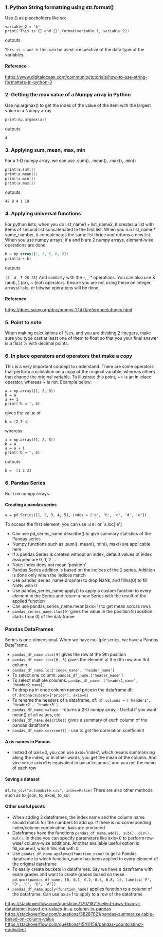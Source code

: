 
### 1. Python String formatting using str.format()
Use {} as placeholders like so:
```variable_1 = 'a'
variable_2 = 'b'
print('This is {} and {}'.format(variable_1, variable_2))
```
outputs

`This is a and b`
This can be used irrespective of the data type of the variables.

#### Reference<br/>
https://www.digitalocean.com/community/tutorials/how-to-use-string-formatters-in-python-3

### 2. Getting the max value of a Numpy array in Python
Use np.argmax() to get the index of the value of the item with the largest value in a Numpy array
```a = np.array([1, 2, 2, 18, 19])
print(np.argmax(a))
```
outputs

`4`

### 3. Applying sum, mean, max, min
For a 1-D numpy array, we can use .sum(), .mean(), .max(), .min()
```a = np.array([1, 2, 2, 18, 19])
print(a.sum())
print(a.mean())
print(a.min())
print(a.max())
```
outputs

`42
8.4
1
19`

### 4. Applying universal functions
For python lists, when you do list_name1 + list_name2, it creates a list with items of second list concatenated to the first list. When you run list_name * some_number, it concatenates the same list thrice and returns a new list.
When you use numpy arrays, if a and b are 2 numpy arrays, element-wise operations are done.
```a = np.array([1, 2, 2, 18, 19])
b = np.array([1, 2, 5, 8, 9])
print(a + b)
```
outputs

`[2  4  7 26 28]`
And similarly with the -, *, \** operations. You can also use & (and), | (or), ~ (not) operators. Ensure you are not using these on integer arrays/ lists, or bitwise operations will be done.

#### Reference
https://docs.scipy.org/doc/numpy-1.14.0/reference/ufuncs.html

### 5. Point to note
When making calculations of %es, and you are dividing 2 integers, make sure you type cast at least one of them to float so that you your final answer is a float % with decimal points.

### 6. In place operators and operators that make a copy
This is a very important concept to understand. There are some operators that perform a calulation on a copy of the original variable, whereas others that change the original variable. To illustrate this point, += is an in-place operator, whereas + is not. Example below:
```
a = np.array([1, 2, 3])
b = a
a += 1
print('b = ', b)
```
gives the value of 
```
b = [2 3 4]
```
whereas
```
a = np.array([1, 2, 3])
b = a
a = a + 1
print('b = ', b)
```
outputs
```
b =  [1 2 3]
```
### 6. Pandas Series 
Built on numpy arrays.
#### Creating a pandas series
  ```
  a = pd.Series([1, 2, 3, 4, 5], index = ['a', 'b', 'c', 'd', 'e'])
  ```
  To access the first element, you can use `a[0]` or `a.loc['e']
- Can use pd_series_name.describe() to give summary statistics of the Pandas series
- Numpy functions such as .sum(), mean(), min(), max() are applicable here 
- If a pandas Series is created without an index, default values of index assigned are 0, 1, 2 ... 
- Note: Index does not mean 'position'
- Pandas Series addition is based on the indices of the 2 series. Addition is done only when the indices match
- Use pandas_series_name.dropna() to drop NaNs, and fillna(0) to fill NaNs with 0
- Use pandas_series_name.apply() to apply a custom function to every element in the Series and return a new Series with the result of the applied function
- Can use pandas_series_name.mean(axis=1) to get mean across rows
- `pandas_series_name.iloc[9]` gives the value in the position 9 (position starts from 0) of the dataframe

### Pandas DataFrames
Series is one-dimensional. When we have mulitple series, we have a Pandas DataFrame.
- `pandas_df_name.iloc[9]` gives the row at the 9th position 
- `pandas_df_name.iloc[0, 3]` gives the element at the 0th row and 3rd column
- `pandas_df_name.loc['index_name', 'header_name']`
- To select one column: `pandas_df_name.['header_name']`
- To select multiple columns: `pandas_df_name.[['header1_name', 'header2_name]]`
- To drop na in once column named price in the dataframe df:
  `df.dropna(subset=["price"], axis=0)`
- To rename the headers of a dataframe, df:
  `df.columns = ['header1', 'header2', 'header3']`
- `pandas_df_name.values` - returns a 2-D numpy array - Useful if you want mean() of all values, etc
- `pandas_df_name.describe()` gives a summary of each column of the pandas dataframe
- `pandas_df_name.corrcoef()` - use to get the correlation coefficient

#### Axis names in Pandas
- Instead of axis=0, you can use axis='index', which means summarising along the index, or in other words, you get the mean of the column.
And vice verse axis=1 is equivalent to axis='columns', and you get the mean of each row

#### Saving a dataset
`df.to_csv("automobile.csv", index=False)`
There are also other methods such as to_json, to_excel, to_sql.

#### Other useful points
- When adding 2 dataframes, the index name and the column name should match for the numbers to add up. If there is no corresponding index/column combination, `NaN`s are produced
- Dataframes have the functions `pandas_df_name.add(), sub(), div(), mul()`. In these you can specify parameters like axis=0 to perform row-wise/ column-wise additions. Another available useful option is fill_value=0, which fills `NaN` with 0
- Use `pandas_df_name.applymap(function_name)` to get a Pandas dataframe to which function_name has been applied to every element of the original dataframe
- To easily create buckets in dataframes. Say we have a dataframe with exam grades and want to create grades based on these.
`pd.qcut(pandas_df_name, [0, 0.1, 0.2, 0.5, 0.8, 1], labels=['F', 'D', 'C', 'B', 'A'])`
- `pandas_df_name.apply(function_name)` applies function to a column of the dataframe. Can use axis=1 to apply to a row of the dataframe

https://stackoverflow.com/questions/17071871/select-rows-from-a-dataframe-based-on-values-in-a-column-in-pandas 
https://stackoverflow.com/questions/38287621/pandas-summarize-table-based-on-column-value
https://stackoverflow.com/questions/15411158/pandas-countdistinct-equivalent
